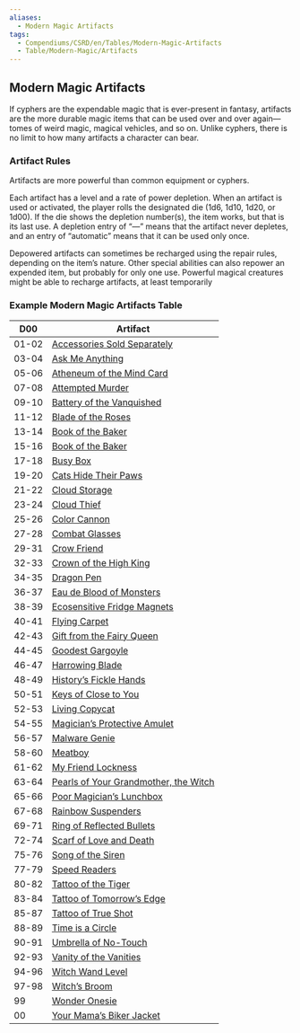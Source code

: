 ```yaml
---
aliases:
  - Modern Magic Artifacts
tags:
  - Compendiums/CSRD/en/Tables/Modern-Magic-Artifacts
  - Table/Modern-Magic/Artifacts
---
```

  
## Modern Magic Artifacts  
If cyphers are the expendable magic that is ever-present in fantasy, artifacts are the more durable magic items that can be used over and over again—tomes of weird magic, magical vehicles, and so on. Unlike cyphers, there is no limit to how many artifacts a character can bear.   
### Artifact Rules   
Artifacts are more powerful than common equipment or cyphers.   
  
Each artifact has a level and a rate of power depletion. When an artifact is used or activated, the player rolls the designated die (1d6, 1d10, 1d20, or 1d00). If the die shows the depletion number(s), the item works, but that is its last use. A depletion entry of “—” means that the artifact never depletes, and an entry of “automatic” means that it can be used only once.   
  
Depowered artifacts can sometimes be recharged using the repair rules, depending on the item’s nature. Other special abilities can also repower an expended item, but probably for only one use. Powerful magical creatures might be able to recharge artifacts, at least temporarily  
  
### Example Modern Magic Artifacts Table  
  
| D00   | Artifact                              |  
|-------|---------------------------------------|  
| 01-02 | [Accessories Sold Separately](Ask-Me-Anything.md)           |  
| 03-04 | [Ask Me Anything](Ask-Me-Anything.md)                       |  
| 05-06 | [Atheneum of the Mind Card](Atheneum-of-the-Mind-Card.md)             |  
| 07-08 | [Attempted Murder](Attempted-Murder.md)                      |  
| 09-10 | [Battery of the Vanquished](Battery-of-the-Vanquished.md)             |  
| 11-12 | [Blade of the Roses](Blade-of-the-Roses.md)                   |  
| 13-14 | [Book of the Baker](Book-of-the-Baker.md)                     |  
| 15-16 | [Book of the Baker](Book-of-the-Baker.md)                         |  
| 17-18 | [Busy Box](Busy-Box.md)                              |  
| 19-20 | [Cats Hide Their Paws](Cats-Hide-Their-Paws.md)                  |  
| 21-22 | [Cloud Storage](Cloud-Storage.md)                         |  
| 23-24 | [Cloud Thief](Cloud-Thief.md)                           |                                                          
| 25-26 | [Color Cannon](Color-Cannon.md)                          |  
| 27-28 | [Combat Glasses](Combat-Glasses.md)                        |  
| 29-31 | [Crow Friend](Crow-Friend.md)                           |  
| 32-33 | [Crown of the High King](Crown-of-the-High-King.md)                |  
| 34-35 | [Dragon Pen](Dragon-Pen.md)                            |  
| 36-37 | [Eau de Blood of Monsters](Eau-de-Blood-of-Monsters.md)              |  
| 38-39 | [Ecosensitive Fridge Magnets](Ecosensitive-Fridge-Magnets.md)           |  
| 40-41 | [Flying Carpet](Flying-Carpet.md)                          |  
| 42-43 | [Gift from the Fairy Queen](Gift-from-the-Fairy-Queen.md)             |  
| 44-45 | [Goodest Gargoyle](Goodest-Gargoyle.md)                      |  
| 46-47 | [Harrowing Blade](Harrowing-Blade.md)                       |  
| 48-49 | [History’s Fickle Hands](Historys-Fickle-Hands.md)                |  
| 50-51 | [Keys of Close to You](Keys-of-Close-to-You.md)                  |  
| 52-53 | [Living Copycat](Living-Copycat.md)                        |  
| 54-55 | [Magician’s Protective Amulet](Magicians-Protective-Amulet.md)          |  
| 56-57 | [Malware Genie](Malware-Genie.md)                         |  
| 58-60 | [Meatboy](Meatboy.md)                               |  
| 61-62 | [My Friend Lockness](My-Friend-Lockness.md)                    |  
| 63-64 | [Pearls of Your Grandmother, the Witch](Pearls-of-Your-Grandmother-the-Witch.md) |  
| 65-66 | [Poor Magician’s Lunchbox](Poor-Magicians-Lunchbox.md)              |  
| 67-68 | [Rainbow Suspenders](Rainbow-Suspenders.md)                    |  
| 69-71 | [Ring of Reflected Bullets](Ring-of-Reflected-Bullets.md)             |  
| 72-74 | [Scarf of Love and Death](Scarf-of-Love-and-Death.md)               |  
| 75-76 | [Song of the Siren](Song-of-the-Siren.md)                     |  
| 77-79 | [Speed Readers](Speed-Readers.md)                         |  
| 80-82 | [Tattoo of the Tiger](Tattoo-of-the-Tiger.md)                   |  
| 83-84 | [Tattoo of Tomorrow’s Edge](Tattoo-of-Tomorrows-Edge.md)             |  
| 85-87 | [Tattoo of True Shot](Tattoo-of-True-Shot.md)                   |  
| 88-89 | [Time is a Circle](Time-is-a-Circle.md)                      |  
| 90-91 | [Umbrella of No-Touch](Umbrella-of-No-Touch.md)                  |  
| 92-93 | [Vanity of the Vanities](Vanity-of-the-Vanities.md)                |  
| 94-96 | [Witch Wand Level](Witch-Wand-Level.md)                            |  
| 97-98 | [Witch’s Broom](Witchs-Broom.md)                         |  
| 99    | [Wonder Onesie](Wonder-Onesie.md)                         |  
| 00    | [Your Mama’s Biker Jacket](Your-Mamas-Biker-Jacket.md)              |  
  
